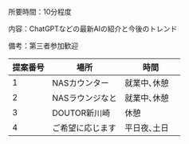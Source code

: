 所要時間：10分程度

内容：ChatGPTなどの最新AIの紹介と今後のトレンド  

備考：第三者参加歓迎

| 提案番号 | 場所  | 時間  |
|---------|-------|-------|
| 1       | NASカウンター | 就業中､休憩 |
| 2       | NASラウンジなと | 就業中､休憩　|
| 3       | DOUTOR新川崎 | 休憩 |
| 4       | ご希望に応じます | 平日夜､土日 |

